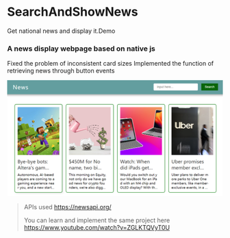 # SearchAndShowNews
Get national news and display it.Demo

### A news display webpage based on native js
Fixed the problem of inconsistent card sizes
Implemented the function of retrieving news through button events


![alt text](source/README/images.png)

> APIs used https://newsapi.org/
> 
> You can learn and implement the same project here
> https://www.youtube.com/watch?v=ZGLKTQVyT0U